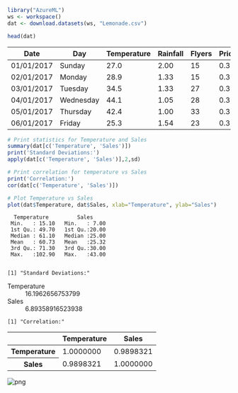 

```R
library("AzureML")
ws <- workspace()
dat <- download.datasets(ws, "Lemonade.csv")
```


```R
head(dat)
```


<table>
<thead><tr><th>Date</th><th>Day</th><th>Temperature</th><th>Rainfall</th><th>Flyers</th><th>Price</th><th>Sales</th></tr></thead>
<tbody>
	<tr><td>01/01/2017</td><td>Sunday    </td><td>27.0      </td><td>2.00      </td><td>15        </td><td>0.3       </td><td>10        </td></tr>
	<tr><td>02/01/2017</td><td>Monday    </td><td>28.9      </td><td>1.33      </td><td>15        </td><td>0.3       </td><td>13        </td></tr>
	<tr><td>03/01/2017</td><td>Tuesday   </td><td>34.5      </td><td>1.33      </td><td>27        </td><td>0.3       </td><td>15        </td></tr>
	<tr><td>04/01/2017</td><td>Wednesday </td><td>44.1      </td><td>1.05      </td><td>28        </td><td>0.3       </td><td>17        </td></tr>
	<tr><td>05/01/2017</td><td>Thursday  </td><td>42.4      </td><td>1.00      </td><td>33        </td><td>0.3       </td><td>18        </td></tr>
	<tr><td>06/01/2017</td><td>Friday    </td><td>25.3      </td><td>1.54      </td><td>23        </td><td>0.3       </td><td>11        </td></tr>
</tbody>
</table>




```R
# Print statistics for Temperature and Sales
summary(dat[c('Temperature', 'Sales')])
print('Standard Deviations:')
apply(dat[c('Temperature', 'Sales')],2,sd)

# Print correlation for temperature vs Sales
print('Correlation:')
cor(dat[c('Temperature', 'Sales')])

# Plot Temperature vs Sales
plot(dat$Temperature, dat$Sales, xlab="Temperature", ylab="Sales") 
```


      Temperature         Sales      
     Min.   : 15.10   Min.   : 7.00  
     1st Qu.: 49.70   1st Qu.:20.00  
     Median : 61.10   Median :25.00  
     Mean   : 60.73   Mean   :25.32  
     3rd Qu.: 71.30   3rd Qu.:30.00  
     Max.   :102.90   Max.   :43.00  


    [1] "Standard Deviations:"



<dl class="dl-horizontal">
	<dt>Temperature</dt>
		<dd>16.1962656753799</dd>
	<dt>Sales</dt>
		<dd>6.89358916523938</dd>
</dl>



    [1] "Correlation:"



<table>
<thead><tr><th></th><th>Temperature</th><th>Sales</th></tr></thead>
<tbody>
	<tr><th>Temperature</th><td>1.0000000</td><td>0.9898321</td></tr>
	<tr><th>Sales</th><td>0.9898321</td><td>1.0000000</td></tr>
</tbody>
</table>




![png](output_2_5.png)

